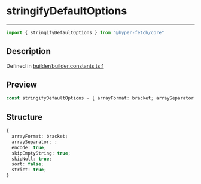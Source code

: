

# stringifyDefaultOptions

<div class="api-docs__separator" data-reactroot="">

---

</div><div class="api-docs__import" data-reactroot="">

```ts
import { stringifyDefaultOptions } from "@hyper-fetch/core"
```

</div><div class="api-docs__section">

## Description

</div><div class="api-docs__description"><span class="api-docs__do-not-parse">



</span></div><p class="api-docs__definition">

Defined in [builder/builder.constants.ts:1](https://github.com/BetterTyped/hyper-fetch/blob/6c3eaa91/packages/core/src/builder/builder.constants.ts#L1)

</p><div class="api-docs__section">

## Preview

</div><div class="api-docs__preview var">

```ts
const stringifyDefaultOptions = { arrayFormat: bracket; arraySeparator: ; encode: true; skipEmptyString: true; skipNull: true; sort: false; strict: true }
```

</div><div class="api-docs__section">

## Structure

</div><div class="api-docs__returns">

```ts
{
  arrayFormat: bracket;
  arraySeparator: ;
  encode: true;
  skipEmptyString: true;
  skipNull: true;
  sort: false;
  strict: true;
}
```

</div>